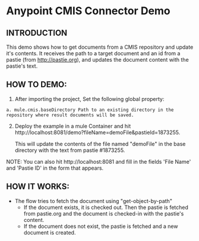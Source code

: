 Anypoint CMIS Connector Demo
=========================

INTRODUCTION
------------
  This demo shows how to get documents from a CMIS repository and update it's contents.
  It receives the path to a target document and an id from a pastie (from http://pastie.org), 
  and updates the document content with the pastie's text.
  
HOW TO DEMO:
------------

  1. After importing the project, Set the following global property:
  
    a. mule.cmis.baseDirectory Path to an existing directory in the repository where result documents will be saved.

  2. Deploy the example in a mule Container and hit
        http://localhost:8081/demo?fileName=demoFile&pastieId=1873255.
        
     This will update the contents of the file named "demoFile" in the base directory with the text from pastie #1873255.

  NOTE: You can also hit http://localhost:8081 and fill in the fields 'File Name' and 'Pastie ID' in the form that appears.

HOW IT WORKS:
-------------

   - The flow tries to fetch the document using "get-object-by-path"
      - If the document exists, it is checked out. Then the pastie is fetched from pastie.org and the document is 
         checked-in with the pastie's content.
      - If the document does not exist, the pastie is fetched and a new document is created.
